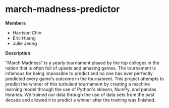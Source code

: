 # march-madness-predictor

**Members**
  - Harrison Chin
  - Eric Huang
  - Julie Jeong
  
**Description** 

"March Madness" is a yearly tournament played by the top colleges in the nation that is often full of upsets and amazing games. The tournament is infamous for being impossible to predict and no one has ever perfectly predicted every game's outcome in the tournament. This project attempts to predict the winner of this turbulent tournament by creating a machine learning model through the use of Python's sklearn, NumPy, and pandas libraries. We trained our data through the use of data sets from the past decade and allowed it to predict a winner after the training was finished.
